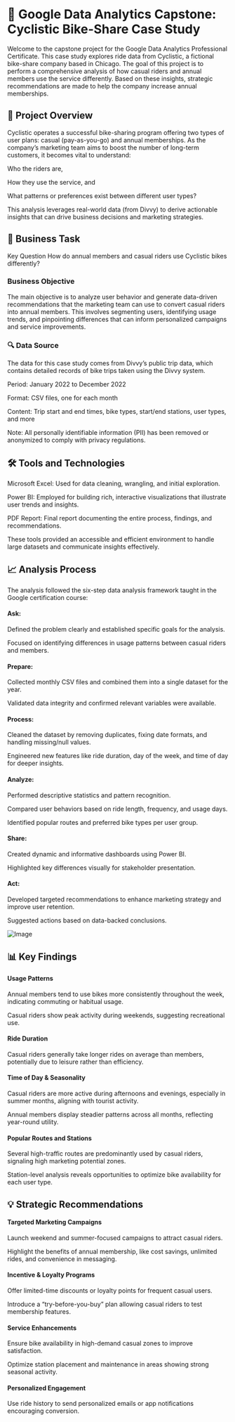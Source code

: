 # 🚴 Google Data Analytics Capstone: Cyclistic Bike-Share Case Study #
Welcome to the capstone project for the Google Data Analytics Professional Certificate. This case study explores ride data from Cyclistic, a fictional bike-share company based in Chicago. The goal of this project is to perform a comprehensive analysis of how casual riders and annual members use the service differently. Based on these insights, strategic recommendations are made to help the company increase annual memberships.

## 📌 Project Overview ##
Cyclistic operates a successful bike-sharing program offering two types of user plans: casual (pay-as-you-go) and annual memberships. As the company’s marketing team aims to boost the number of long-term customers, it becomes vital to understand:

Who the riders are,

How they use the service, and

What patterns or preferences exist between different user types?

This analysis leverages real-world data (from Divvy) to derive actionable insights that can drive business decisions and marketing strategies.

## 🧭 Business Task ##
Key Question
How do annual members and casual riders use Cyclistic bikes differently?

### Business Objective ###
The main objective is to analyze user behavior and generate data-driven recommendations that the marketing team can use to convert casual riders into annual members. This involves segmenting users, identifying usage trends, and pinpointing differences that can inform personalized campaigns and service improvements.

### 🔍 Data Source ###
The data for this case study comes from Divvy’s public trip data, which contains detailed records of bike trips taken using the Divvy system.

Period: January 2022 to December 2022

Format: CSV files, one for each month

Content: Trip start and end times, bike types, start/end stations, user types, and more

Note: All personally identifiable information (PII) has been removed or anonymized to comply with privacy regulations.

## 🛠️ Tools and Technologies ##
Microsoft Excel: Used for data cleaning, wrangling, and initial exploration.

Power BI: Employed for building rich, interactive visualizations that illustrate user trends and insights.

PDF Report: Final report documenting the entire process, findings, and recommendations.

These tools provided an accessible and efficient environment to handle large datasets and communicate insights effectively.

## 📈 Analysis Process ##
The analysis followed the six-step data analysis framework taught in the Google certification course:

#### Ask: ####

Defined the problem clearly and established specific goals for the analysis.

Focused on identifying differences in usage patterns between casual riders and members.

#### Prepare: ####

Collected monthly CSV files and combined them into a single dataset for the year.

Validated data integrity and confirmed relevant variables were available.

#### Process: ####

Cleaned the dataset by removing duplicates, fixing date formats, and handling missing/null values.

Engineered new features like ride duration, day of the week, and time of day for deeper insights.

#### Analyze: ####

Performed descriptive statistics and pattern recognition.

Compared user behaviors based on ride length, frequency, and usage days.

Identified popular routes and preferred bike types per user group.

#### Share: ####

Created dynamic and informative dashboards using Power BI.

Highlighted key differences visually for stakeholder presentation.

#### Act: ####

Developed targeted recommendations to enhance marketing strategy and improve user retention.

Suggested actions based on data-backed conclusions.

![Image](https://github.com/user-attachments/assets/ee8a68c7-cfd8-4d2d-b235-f4302f5eabb4)

## 📊 Key Findings ##
#### Usage Patterns ####

Annual members tend to use bikes more consistently throughout the week, indicating commuting or habitual usage.

Casual riders show peak activity during weekends, suggesting recreational use.

#### Ride Duration ####

Casual riders generally take longer rides on average than members, potentially due to leisure rather than efficiency.

#### Time of Day & Seasonality ####

Casual riders are more active during afternoons and evenings, especially in summer months, aligning with tourist activity.

Annual members display steadier patterns across all months, reflecting year-round utility.

#### Popular Routes and Stations ####

Several high-traffic routes are predominantly used by casual riders, signaling high marketing potential zones.

Station-level analysis reveals opportunities to optimize bike availability for each user type.

## 💡 Strategic Recommendations ##
#### Targeted Marketing Campaigns ####

Launch weekend and summer-focused campaigns to attract casual riders.

Highlight the benefits of annual membership, like cost savings, unlimited rides, and convenience in messaging.

#### Incentive & Loyalty Programs ####

Offer limited-time discounts or loyalty points for frequent casual users.

Introduce a “try-before-you-buy” plan allowing casual riders to test membership features.

#### Service Enhancements ####

Ensure bike availability in high-demand casual zones to improve satisfaction.

Optimize station placement and maintenance in areas showing strong seasonal activity.

#### Personalized Engagement ####

Use ride history to send personalized emails or app notifications encouraging conversion.

